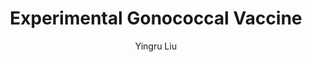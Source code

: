 ---
author: Yingru Liu
funder: National Institutes of Health (US)
layout: grant
link:
- https://www.niaid.nih.gov//sites/default/files/R44-Liu-Application.pdf
- https://www.niaid.nih.gov//sites/default/files/R44-Liu-Summary-Statement.pdf
link_name:
- Proposal
- Summary Statement
program: R41, R42, R43, R44
status: funded
title: Experimental Gonococcal Vaccine
year: 2016
---